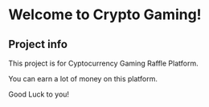 # Welcome to Crypto Gaming!

## Project info

This project is for Cyptocurrency Gaming Raffle Platform.

You can earn a lot of money on this platform.

Good Luck to you!

